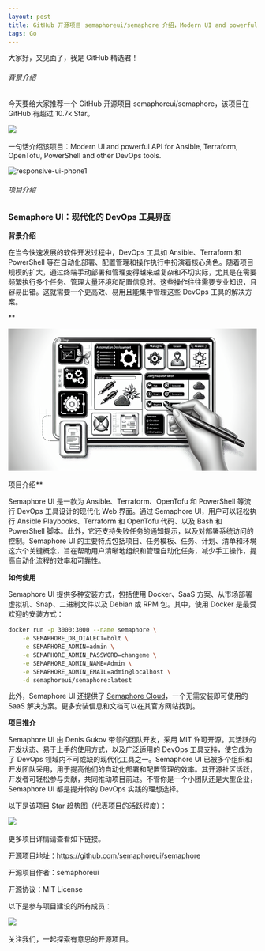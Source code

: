 ```yaml
---
layout: post
title: GitHub 开源项目 semaphoreui/semaphore 介绍，Modern UI and powerful API for Ansible, Terraform, OpenTofu, PowerShell and other DevOps tools.
tags: Go
---
```


大家好，又见面了，我是 GitHub 精选君！

###### 背景介绍

今天要给大家推荐一个 GitHub 开源项目 semaphoreui/semaphore，该项目在 GitHub 有超过 10.7k Star。

![](https://stats.deeptrain.net/repo/semaphoreui/semaphore/?theme=light)

一句话介绍该项目：Modern UI and powerful API for Ansible, Terraform, OpenTofu, PowerShell and other DevOps tools.




![responsive-ui-phone1](https://user-images.githubusercontent.com/914224/134777345-8789d9e4-ff0d-439c-b80e-ddc56b74fcee.png)


###### 项目介绍

### Semaphore UI：现代化的 DevOps 工具界面

**背景介绍**

在当今快速发展的软件开发过程中，DevOps 工具如 Ansible、Terraform 和 PowerShell 等在自动化部署、配置管理和操作执行中扮演着核心角色。随着项目规模的扩大，通过终端手动部署和管理变得越来越复杂和不切实际，尤其是在需要频繁执行多个任务、管理大量环境和配置信息时。这些操作往往需要专业知识，且容易出错。这就需要一个更高效、易用且能集中管理这些 DevOps 工具的解决方案。

**

![](https://raw.githubusercontent.com/ZhuPeng/pic/master/mac/compress_tmp-c93da67f359f43d2fe8bded984eced80.png)

项目介绍**

Semaphore UI 是一款为 Ansible、Terraform、OpenTofu 和 PowerShell 等流行 DevOps 工具设计的现代化 Web 界面。通过 Semaphore UI，用户可以轻松执行 Ansible Playbooks、Terraform 和 OpenTofu 代码、以及 Bash 和 PowerShell 脚本。此外，它还支持失败任务的通知提示，以及对部署系统访问的控制。Semaphore UI 的主要特点包括项目、任务模板、任务、计划、清单和环境这六个关键概念，旨在帮助用户清晰地组织和管理自动化任务，减少手工操作，提高自动化流程的效率和可靠性。

**如何使用**

Semaphore UI 提供多种安装方式，包括使用 Docker、SaaS 方案、从市场部署虚拟机、Snap、二进制文件以及 Debian 或 RPM 包。其中，使用 Docker 是最受欢迎的安装方式：

```bash
docker run -p 3000:3000 --name semaphore \
    -e SEMAPHORE_DB_DIALECT=bolt \
    -e SEMAPHORE_ADMIN=admin \
    -e SEMAPHORE_ADMIN_PASSWORD=changeme \
    -e SEMAPHORE_ADMIN_NAME=Admin \
    -e SEMAPHORE_ADMIN_EMAIL=admin@localhost \
    -d semaphoreui/semaphore:latest
```

此外，Semaphore UI 还提供了 [Semaphore Cloud](https://cloud.semaphoreui.com)，一个无需安装即可使用的 SaaS 解决方案。更多安装信息和文档可以在其官方网站找到。

**项目推介**

Semaphore UI 由 Denis Gukov 带领的团队开发，采用 MIT 许可开源。其活跃的开发状态、易于上手的使用方式，以及广泛适用的 DevOps 工具支持，使它成为了 DevOps 领域内不可或缺的现代化工具之一。Semaphore UI 已被多个组织和开发团队采用，用于提高他们的自动化部署和配置管理的效率。其开源社区活跃，开发者可轻松参与贡献，共同推动项目前进。不管你是一个小团队还是大型企业，Semaphore UI 都是提升你的 DevOps 实践的理想选择。

以下是该项目 Star 趋势图（代表项目的活跃程度）：

![](https://api.star-history.com/svg?repos=semaphoreui/semaphore&type=Timeline)

更多项目详情请查看如下链接。

开源项目地址：https://github.com/semaphoreui/semaphore 

开源项目作者：semaphoreui

开源协议：MIT License

以下是参与项目建设的所有成员：

![](https://contrib.rocks/image?repo=semaphoreui/semaphore)

关注我们，一起探索有意思的开源项目。

